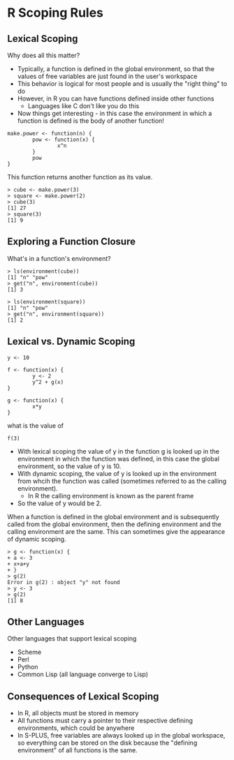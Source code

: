 # R Scoping Rules

## Lexical Scoping
Why does all this matter?
* Typically, a function is defined in the global environment, so that the values of free variables are just found in the user's workspace
* This behavior is logical for most people and is usually the "right thing" to do
* However, in R you can have functions defined inside other functions
  * Languages like C don't like you do this
* Now things get interesting - in this case the environment in which a function is defined is the body of another function!

```
make.power <- function(n) {
        pow <- function(x) {
                x^n
        }
        pow
}
```

This function returns another function as its value.

```
> cube <- make.power(3)
> square <- make.power(2)
> cube(3)
[1] 27
> square(3)
[1] 9
```

## Exploring a Function Closure
What's in a function's environment?
```
> ls(environment(cube))
[1] "n" "pow"
> get("n", environment(cube))
[1] 3

> ls(environment(square))
[1] "n" "pow"
> get("n", environment(square))
[1] 2
```
## Lexical vs. Dynamic Scoping
```
y <- 10

f <- function(x) {
        y <- 2
        y^2 + g(x)
}

g <- function(x) {
        x*y
}
```
what is the value of 
```
f(3)
```

* With lexical scoping the value of y in the function g is looked up in the environment in which the function was defined, in this case the global environment, so the value of y is 10.
* With dynamic scoping, the value of y is looked up in the environment from whcih the function was called (sometimes referred to as the calling environment).
  * In R the calling environment is known as the parent frame
* So the value of y would be 2.

When a function is defined in the global environment and is subsequently called from the global environment, then the defining environment and the calling environment are the same. This can sometimes give the appearance of dynamic scoping.

```
> g <- function(x) {
+ a <- 3
+ x+a+y
+ }
> g(2)
Error in g(2) : object "y" not found
> y <- 3
> g(2) 
[1] 8
```

## Other Languages
Other languages that support lexical scoping
* Scheme
* Perl
* Python
* Common Lisp (all language converge to Lisp)

## Consequences of Lexical Scoping
* In R, all objects must be stored in memory
* All functions must carry a pointer to their respective defining environments, which could be anywhere
* In S-PLUS, free variables are always looked up in the global workspace, so everything can be stored on the disk because the "defining environment" of all functions is the same.















